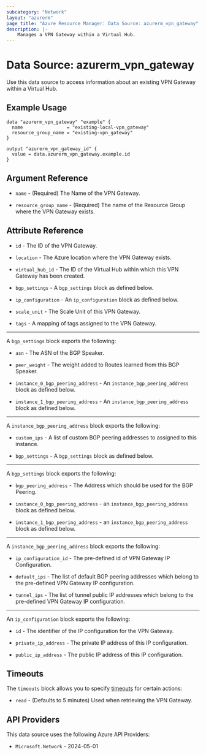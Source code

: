 ```yaml
---
subcategory: "Network"
layout: "azurerm"
page_title: "Azure Resource Manager: Data Source: azurerm_vpn_gateway"
description: |-
    Manages a VPN Gateway within a Virtual Hub.
---
```


# Data Source: azurerm_vpn_gateway

Use this data source to access information about an existing VPN Gateway within a Virtual Hub.

## Example Usage

```hcl
data "azurerm_vpn_gateway" "example" {
  name                = "existing-local-vpn_gateway"
  resource_group_name = "existing-vpn_gateway"
}

output "azurerm_vpn_gateway_id" {
  value = data.azurerm_vpn_gateway.example.id
}
```

## Argument Reference

* `name` - (Required) The Name of the VPN Gateway.

* `resource_group_name` - (Required) The name of the Resource Group where the VPN Gateway exists.

## Attribute Reference

* `id` - The ID of the VPN Gateway.

* `location` - The Azure location where the VPN Gateway exists.

* `virtual_hub_id` -  The ID of the Virtual Hub within which this VPN Gateway has been created.

* `bgp_settings` - A `bgp_settings` block as defined below.

* `ip_configuration` - An `ip_configuration` block as defined below.

* `scale_unit` -  The Scale Unit of this VPN Gateway.

* `tags` - A mapping of tags assigned to the VPN Gateway.

---

A `bgp_settings` block exports the following:

* `asn` - The ASN of the BGP Speaker.

* `peer_weight` -  The weight added to Routes learned from this BGP Speaker.

* `instance_0_bgp_peering_address` -  An `instance_bgp_peering_address` block as defined below.

* `instance_1_bgp_peering_address` -  An `instance_bgp_peering_address` block as defined below.

---

A `instance_bgp_peering_address` block exports the following:

* `custom_ips` -  A list of custom BGP peering addresses to assigned to this instance.

* `bgp_settings` - A `bgp_settings` block as defined below.

---

A `bgp_settings` block exports the following:

* `bgp_peering_address` - The Address which should be used for the BGP Peering.

* `instance_0_bgp_peering_address` - an `instance_bgp_peering_address` block as defined below.

* `instance_1_bgp_peering_address` - an `instance_bgp_peering_address` block as defined below.

---

A `instance_bgp_peering_address` block exports the following:

* `ip_configuration_id` - The pre-defined id of VPN Gateway IP Configuration.

* `default_ips` - The list of default BGP peering addresses which belong to the pre-defined VPN Gateway IP configuration.

* `tunnel_ips` - The list of tunnel public IP addresses which belong to the pre-defined VPN Gateway IP configuration.

---

An `ip_configuration` block exports the following:

* `id` - The identifier of the IP configuration for the VPN Gateway.

* `private_ip_address` - The private IP address of this IP configuration.

* `public_ip_address` - The public IP address of this IP configuration.

## Timeouts

The `timeouts` block allows you to specify [timeouts](https://developer.hashicorp.com/terraform/language/resources/configure#define-operation-timeouts) for certain actions:

* `read` - (Defaults to 5 minutes) Used when retrieving the VPN Gateway.

## API Providers
<!-- This section is generated, changes will be overwritten -->
This data source uses the following Azure API Providers:

* `Microsoft.Network` - 2024-05-01
